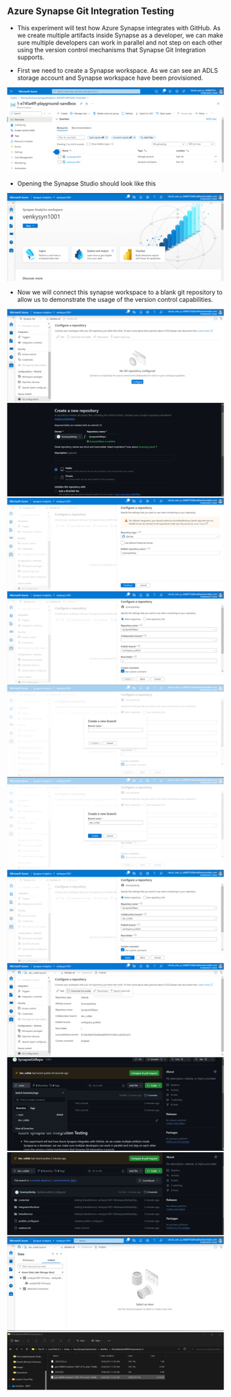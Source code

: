 ## Azure Synapse Git Integration Testing

* This experiment will test how Azure Synapse integrates with GitHub. As we create multiple artifacts inside Synapse as a developer, we can make sure multiple developers can work in parallel and not step on each other using the version control mechanisms that Synapse Git Integration supports. 

* First we need to create a Synapse workspace. As we can see an ADLS storage account and Synapse workspace have been provisioned. 

<img src="./images/img_001.png" />

* Opening the Synapse Studio should look like this

<img src="./images/img_002.png" />

* Now we will connect this synapse workspace to a blank git repository to allow us to demonstrate the usage of the version control capabilities. 

<img src="./images/img_003.png" />

<img src="./images/img_004.png" />

<img src="./images/img_005.png" />

<img src="./images/img_006.png" />

<img src="./images/img_007.png" />

<img src="./images/img_008.png" />

<img src="./images/img_009.png" />

<img src="./images/img_010.png" />

<img src="./images/img_011.png" />

<img src="./images/img_012.png" />

<img src="./images/img_013.png" />

<img src="./images/img_014.png" />

